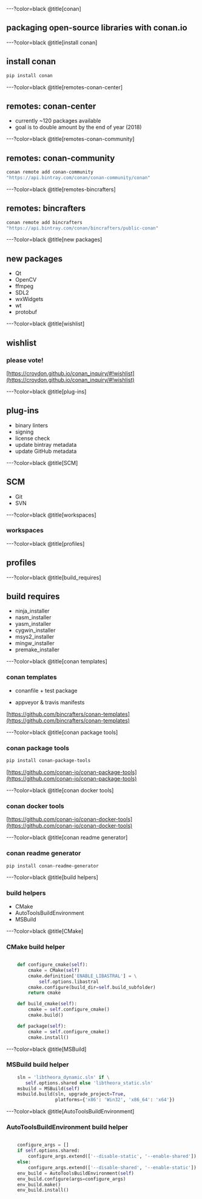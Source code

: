 ---?color=black
@title[conan]

## packaging open-source libraries with conan.io

---?color=black
@title[install conan]

## install conan

```sh
pip install conan
```

---?color=black
@title[remotes-conan-center]
## remotes: conan-center

* currently ~120 packages available
* goal is to double amount by the end of year (2018)

---?color=black
@title[remotes-conan-community]

## remotes: conan-community

```sh
conan remote add conan-community 
"https://api.bintray.com/conan/conan-community/conan"
```

---?color=black
@title[remotes-bincrafters]

## remotes: bincrafters

```sh
conan remote add bincrafters 
"https://api.bintray.com/conan/bincrafters/public-conan"
```

---?color=black
@title[new packages]

## new packages

* Qt
* OpenCV
* ffmpeg
* SDL2
* wxWidgets
* wt
* protobuf

---?color=black
@title[wishlist]

## wishlist

### please vote!

[https://croydon.github.io/conan_inquiry/#!wishlist](https://croydon.github.io/conan_inquiry/#!wishlist)

---?color=black
@title[plug-ins]

## plug-ins

* binary linters
* signing
* license check
* update bintray metadata
* update GitHub metadata

---?color=black
@title[SCM]

## SCM

* Git
* SVN

---?color=black
@title[workspaces]

### workspaces

---?color=black
@title[profiles]

## profiles

---?color=black
@title[build_requires]

## build requires

* ninja_installer
* nasm_installer
* yasm_installer
* cygwin_installer
* msys2_installer
* mingw_installer
* premake_installer

---?color=black
@title[conan templates]

### conan templates

* conanfile + test package

* appveyor & travis manifests

[https://github.com/bincrafters/conan-templates](https://github.com/bincrafters/conan-templates)

---?color=black
@title[conan package tools]

### conan package tools

```sh
pip install conan-package-tools
```

[https://github.com/conan-io/conan-package-tools](https://github.com/conan-io/conan-package-tools)

---?color=black
@title[conan docker tools]

### conan docker tools

[https://github.com/conan-io/conan-docker-tools](https://github.com/conan-io/conan-docker-tools)

---?color=black
@title[conan readme generator]

### conan readme generator

```sh
pip install conan-readme-generator
```

---?color=black
@title[build helpers]

### build helpers

* CMake
* AutoToolsBuildEnvironment
* MSBuild

---?color=black
@title[CMake]

### CMake build helper

```python

    def configure_cmake(self):
        cmake = CMake(self)
        cmake.definition['ENABLE_LIBASTRAL'] = \
            self.options.libastral
        cmake.configure(build_dir=self.build_subfolder)
        return cmake

    def build_cmake(self):
        cmake = self.configure_cmake()
        cmake.build()

    def package(self):
        cmake = self.configure_cmake()
        cmake.install()
```

---?color=black
@title[MSBuild]

### MSBuild build helper

```python
    sln = 'libtheora_dynamic.sln' if \
       self.options.shared else 'libtheora_static.sln'
    msbuild = MSBuild(self)
    msbuild.build(sln, upgrade_project=True,
                  platforms={'x86': 'Win32', 'x86_64': 'x64'})
```

---?color=black
@title[AutoToolsBuildEnvironment]

### AutoToolsBuildEnvironment build helper

```python

    configure_args = []
    if self.options.shared:
        configure_args.extend(['--disable-static', '--enable-shared'])
    else:
        configure_args.extend(['--disable-shared', '--enable-static'])
    env_build = AutoToolsBuildEnvironment(self)
    env_build.configure(args=configure_args)
    env_build.make()
    env_build.install()
```
